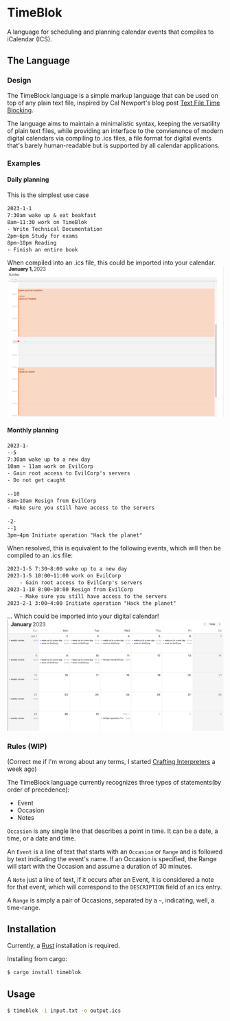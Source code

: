 # TimeBlok
A language for scheduling and planning calendar events that 
compiles to iCalendar (ICS).

## The Language

### Design
The TimeBlock language is a simple markup language that can be 
used on top of any plain text file, inspired by Cal Newport's
blog post [Text File Time Blocking](https://www.calnewport.com/blog/2020/03/16/text-file-time-blocking/).

The language aims to maintain a minimalistic syntax, keeping
the versatility of plain text files, while providing an interface
to the convienence of modern digital calendars via compiling
to .ics files, a file format for digital events that's barely human-readable but is supported by all calendar applications.

### Examples
#### Daily planning
This is the simplest use case
```
2023-1-1
7:30am wake up & eat beakfast
8am~11:30 work on TimeBlok
- Write Technical Documentation
2pm~6pm Study for exams
8pm~10pm Reading
- Finish an entire book
```
When compiled into an .ics file, this could be imported into your calendar.
![](./media/dayplan.png)

#### Monthly planning
```
2023-1-
--5
7:30am wake up to a new day
10am ~ 11am work on EvilCorp
- Gain root access to EvilCorp's servers
- Do not get caught

--10
8am~10am Resign from EvilCorp
- Make sure you still have access to the servers

-2-
--1
3pm~4pm Initiate operation "Hack the planet"
```

When resolved, this is equivalent to the following events, which will then be compiled to an .ics file:
```
2023-1-5 7:30~8:00 wake up to a new day
2023-1-5 10:00~11:00 work on EvilCorp
    - Gain root access to EvilCorp's servers
2023-1-10 8:00~10:00 Resign from EvilCorp
    - Make sure you still have access to the servers
2023-2-1 3:00~4:00 Initiate operation "Hack the planet"
```

... Which could be imported into your digital calendar!
![](media/monthlyplan.png)

### Rules (WIP)
(Correct me if I'm wrong about any terms, I started [Crafting Interpreters](https://craftinginterpreters.com/) a week ago)

The TimeBlock language currently recognizes three types of statements(by order of precedence):
- Event
- Occasion
- Notes

`Occasion` is any single line that describes a point in time.
It can be a date, a time, or a date and time.

An `Event` is a line of text that starts with an `Occasion` or `Range` and is followed by text indicating the event's name.
If an Occasion is specified, the Range will start with the Occasion and assume a duration of 30 minutes.

A `Note` just a line of text, if it occurs after an Event, it is considered a note for that event, which will correspond to the 
`DESCRIPTION` field of an ics entry.

A `Range` is simply a pair of Occasions, separated by a `~`, indicating, well, a time-range.



## Installation
Currently, a [Rust](https://www.rust-lang.org/) installation
is required.

Installing from cargo:
```bash
$ cargo install timeblok
```

## Usage
```bash
$ timeblok -i input.txt -o output.ics
```

